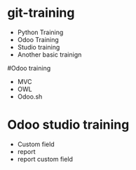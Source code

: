 # git-training
- Python Training
- Odoo Training
- Studio training
- Another basic trainign

#Odoo training
- MVC
- OWL
- Odoo.sh

# Odoo studio training
- Custom field
- report
- report custom field
